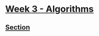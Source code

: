 # [Week 3 - Algorithms](https://cs50.harvard.edu/x/2024/weeks/3/)

## [Section](https://cs50.harvard.edu/x/2024/sections/3/)